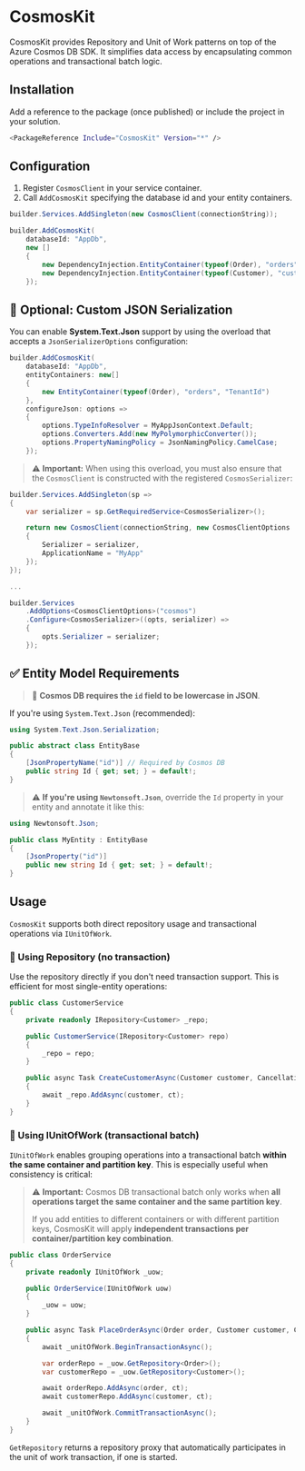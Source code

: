 # CosmosKit

CosmosKit provides Repository and Unit of Work patterns on top of the Azure Cosmos DB SDK. It simplifies data access by encapsulating common operations and transactional batch logic.

## Installation

Add a reference to the package (once published) or include the project in your solution.

```bash
<PackageReference Include="CosmosKit" Version="*" />
```

## Configuration

1. Register `CosmosClient` in your service container.
2. Call `AddCosmosKit` specifying the database id and your entity containers.

```csharp
builder.Services.AddSingleton(new CosmosClient(connectionString));

builder.AddCosmosKit(
    databaseId: "AppDb",
    new []
    {
        new DependencyInjection.EntityContainer(typeof(Order), "orders", "TenantId"),
        new DependencyInjection.EntityContainer(typeof(Customer), "customers", "TenantId")
    });
```


## 🧩 Optional: Custom JSON Serialization

You can enable **System.Text.Json** support by using the overload that accepts a `JsonSerializerOptions` configuration:

```csharp
builder.AddCosmosKit(
    databaseId: "AppDb",
    entityContainers: new[]
    {
        new EntityContainer(typeof(Order), "orders", "TenantId")
    },
    configureJson: options =>
    {
        options.TypeInfoResolver = MyAppJsonContext.Default;
        options.Converters.Add(new MyPolymorphicConverter());
        options.PropertyNamingPolicy = JsonNamingPolicy.CamelCase;
    });
```

> ⚠️ **Important:** When using this overload, you must also ensure that the `CosmosClient` is constructed with the registered `CosmosSerializer`:

```csharp
builder.Services.AddSingleton(sp =>
{
    var serializer = sp.GetRequiredService<CosmosSerializer>();

    return new CosmosClient(connectionString, new CosmosClientOptions
    {
        Serializer = serializer,
        ApplicationName = "MyApp"
    });
});

...

builder.Services
    .AddOptions<CosmosClientOptions>("cosmos")
    .Configure<CosmosSerializer>((opts, serializer) =>
    {
        opts.Serializer = serializer;
    });
```

## ✅ Entity Model Requirements

> 🔑 **Cosmos DB requires the `id` field to be lowercase in JSON**.

If you're using `System.Text.Json` (recommended):

```csharp
using System.Text.Json.Serialization;

public abstract class EntityBase
{
    [JsonPropertyName("id")] // Required by Cosmos DB
    public string Id { get; set; } = default!;
}
```

> ⚠️ **If you're using `Newtonsoft.Json`**, override the `Id` property in your entity and annotate it like this:

```csharp
using Newtonsoft.Json;

public class MyEntity : EntityBase
{
    [JsonProperty("id")]
    public new string Id { get; set; } = default!;
}
```
## Usage

`CosmosKit` supports both direct repository usage and transactional operations via `IUnitOfWork`.

### 🔹 Using Repository (no transaction)

Use the repository directly if you don't need transaction support. This is efficient for most single-entity operations:

```csharp
public class CustomerService
{
    private readonly IRepository<Customer> _repo;

    public CustomerService(IRepository<Customer> repo)
    {
        _repo = repo;
    }

    public async Task CreateCustomerAsync(Customer customer, CancellationToken ct)
    {
        await _repo.AddAsync(customer, ct);
    }
}
```

### 🔹 Using IUnitOfWork (transactional batch)

`IUnitOfWork` enables grouping operations into a transactional batch **within the same container and partition key**. This is especially useful when consistency is critical:

> ⚠️ **Important:** Cosmos DB transactional batch only works when **all operations target the same container and the same partition key**.
>
> If you add entities to different containers or with different partition keys, CosmosKit will apply **independent transactions per container/partition key combination**.

```csharp
public class OrderService
{
    private readonly IUnitOfWork _uow;

    public OrderService(IUnitOfWork uow)
    {
        _uow = uow;
    }

    public async Task PlaceOrderAsync(Order order, Customer customer, CancellationToken ct)
    {
        await _unitOfWork.BeginTransactionAsync();

        var orderRepo = _uow.GetRepository<Order>();
        var customerRepo = _uow.GetRepository<Customer>();

        await orderRepo.AddAsync(order, ct);
        await customerRepo.AddAsync(customer, ct);

        await _unitOfWork.CommitTransactionAsync();
    }
}
```

`GetRepository` returns a repository proxy that automatically participates in the unit of work transaction, if one is started.
